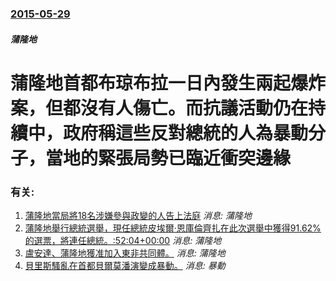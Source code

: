 ### [2015-05-29](/news/2015/05/29/index.md)

##### 蒲隆地
# 蒲隆地首都布琼布拉一日內發生兩起爆炸案，但都沒有人傷亡。而抗議活動仍在持續中，政府稱這些反對總統的人為暴動分子，當地的緊張局勢已臨近衝突邊緣




### 有关:

1. [蒲隆地當局將18名涉嫌參與政變的人告上法庭](/news/2015/05/15/蒲隆地當局將18名涉嫌參與政變的人告上法庭.md) _消息: 蒲隆地_
2. [ 蒲隆地舉行總統選舉，現任總統皮埃爾·恩庫倫齊扎在此次選舉中獲得91.62%的選票，將連任總統。:52:04+00:00](/news/2010/06/28/蒲隆地舉行總統選舉-現任總統皮埃爾-恩庫倫齊扎在此次選舉中獲得9162-的選票-將連任總統-52-04-00-00.md) _消息: 蒲隆地_
3. [ 盧安達、蒲隆地獲准加入東非共同體。](/news/2007/06/18/盧安達-蒲隆地獲准加入東非共同體.md) _消息: 蒲隆地_
4. [ 貝里斯騷亂在首都貝爾莫潘演變成暴動。](/news/2005/01/21/貝里斯騷亂在首都貝爾莫潘演變成暴動.md) _消息: 暴動_
